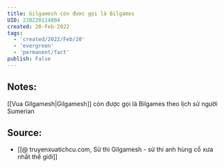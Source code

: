 ```yaml
---
title: Gilgamesh còn được gọi là Bilgames
UID: 220220114804
created: 20-Feb-2022
tags:
  - 'created/2022/Feb/20'
  - 'evergreen'
  - 'permanent/fact'
publish: False
---
```

## Notes:
[[Vua Gilgamesh|Gilgamesh]] còn được gọi là Bilgames theo lịch sử người Sumerian

## Source:
- [[@ truyenxuatichcu.com, Sử thi Gilgamesh - sử thi anh hùng cổ xưa nhất thế giới]]


